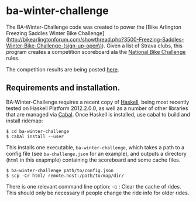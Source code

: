 # ba-winter-challenge

The BA-Winter-Challenge code was created to power the 
[Bike Arlington Freezing Saddles Winter Bike Challenge](http://bikearlingtonforum.com/showthread.php?3500-Freezing-Saddles-Winter-Bike-Challenge-(sign-up-open\)).
Given a list of Strava clubs, this program creates a competition scoreboard ala the [National Bike Challenge](http://nationalbikechallenge.org/) rules.

The competition results are being posted [here](/Users/ronwalf/src/ba-winter-challenge/html/).

## Requirements and installation.
BA-Winter-Challenge requires a recent copy of [Haskell](http://hackage.haskell.org/platform/), being most recently tested on Haskell Platform 2012.2.0.0, as well as a number of other libraries that are managed via [Cabal](http://www.haskell.org/cabal/).
Once Haskell is installed, use cabal to build and install ridemap:

    $ cd ba-winter-challenge
    $ cabal install --user

This installs one executable, `ba-winter-challenge`, which takes a path to a config file (see `ba-challenge.json` for an example), and outputs a directory (`html` in this exapmple) containing the scoreboard and some cache files.

    $ ba-winter-challenge path/to/config.json
    $ scp -Cr html/ remote.host:/path/to/map/dir/

There is one relevant command line option:
    -c : Clear the cache of rides.  This should only be necessary if people change the ride info for older rides.

 
